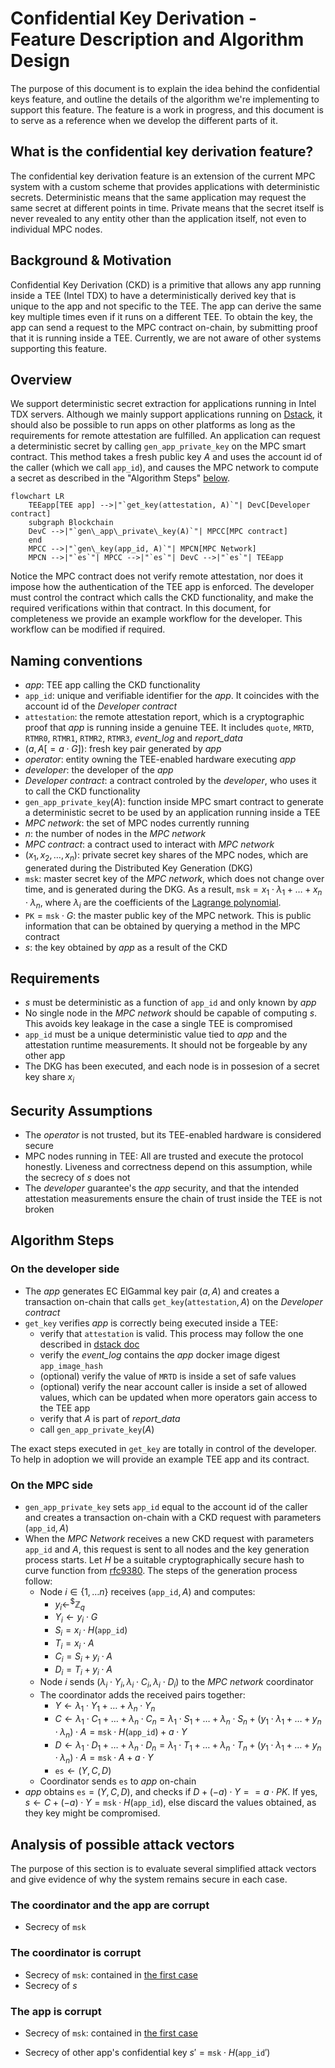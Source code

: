# Confidential Key Derivation - Feature Description and Algorithm Design

The purpose of this document is to explain the idea behind the confidential keys
feature, and outline the details of the algorithm we're implementing to support
this feature. The feature is a work in progress, and this document is to serve
as a reference when we develop the different parts of it.

## What is the confidential key derivation feature?

The confidential key derivation feature is an extension of the current MPC
system with a custom scheme that provides applications with
deterministic secrets. Deterministic means that the same
application may request the same secret at different points in time. Private
means that the secret itself is never revealed to any entity other than the
application itself, not even to individual MPC nodes.

## Background & Motivation

Confidential Key Derivation (CKD) is a primitive that allows any app running
inside a TEE (Intel TDX) to have a deterministically derived key that is unique
to the app and not specific to the TEE. The app can derive the same key multiple
times even if it runs on a different TEE. To obtain the key, the app can send a
request to the MPC contract on-chain, by submitting proof that it is running
inside a TEE. Currently, we are not aware of other systems supporting this
feature.

## Overview

We support deterministic secret extraction for applications running in Intel TDX
servers. Although we mainly support applications running on
[Dstack](https://github.com/Dstack-TEE/dstack), it should also be possible to
run apps on other platforms as long as the requirements for remote attestation
are fulfilled. An application can request a deterministic secret by calling
$`\texttt{gen\_app\_private\_key}`$ on the MPC smart contract. This method takes
a fresh public key $A$ and uses the account id of the caller (which we call
$`\texttt{app\_id}`$), and causes the MPC network to compute a secret as
described in the "Algorithm Steps" [below](#algorithm-steps).

```mermaid
flowchart LR
    TEEapp[TEE app] -->|"`get_key(attestation, A)`"| DevC[Developer contract]
    subgraph Blockchain
    DevC -->|"`gen\_app\_private\_key(A)`"| MPCC[MPC contract]
    end
    MPCC -->|"`gen\_key(app_id, A)`"| MPCN[MPC Network]
    MPCN -->|"`es`"| MPCC -->|"`es`"| DevC -->|"`es`"| TEEapp

```

Notice the MPC contract does not verify remote attestation, nor does it impose
how the authentication of the TEE app is enforced. The developer must control
the contract which calls the CKD functionality, and make the required
verifications within that contract. In this document, for completeness we
provide an example workflow for the developer. This workflow can be modified if
required.

## Naming conventions

- *app*: TEE app calling the CKD functionality
- $`\texttt{app\_id}`$: unique and verifiable identifier for the *app*. It
  coincides with the account id of the *Developer contract*
- $`\texttt{attestation}`$: the remote attestation report, which is a
cryptographic proof that *app* is running inside a genuine TEE. It includes
$\texttt{quote}$, $\texttt{MRTD}$, $\texttt{RTMR0}$, $\texttt{RTMR1}$,
$\texttt{RTMR2}$, $\texttt{RTMR3}$, *event_log* and *report_data*
- $`(a,A[=a \cdot G])`$: fresh key pair generated by *app*
- *operator*: entity owning the TEE-enabled hardware executing *app*
- *developer*: the developer of the *app*
- *Developer contract*: a contract controled by the *developer*, who uses it to
  call the CKD functionality
- $`\texttt{gen\_app\_private\_key}(A)`$: function inside MPC smart contract to
  generate a deterministic secret to be used by an application running inside a
  TEE
- *MPC network*: the set of MPC nodes currently running
- $n$: the number of nodes in the *MPC network*
- *MPC contract*: a contract used to interact with *MPC network*
- $`(x_1, x_2, \ldots, x_n)`$: private secret key shares of the MPC nodes, which
  are generated during the Distributed Key Generation (DKG)
- $`\texttt{msk}`$: master secret key of the *MPC network*, which does not
  change over time, and is generated during the DKG. As a result, $`\texttt{msk} = x_1 \cdot λ_1 + \ldots + x_n
  \cdot λ_n`$, where $λ_i$ are
  the coefficients of the
  [Lagrange polynomial](https://en.wikipedia.org/wiki/Lagrange_polynomial).
- $`\texttt{PK} = \texttt{msk} \cdot G`$: the master public key of the MPC
  network. This is public information that can be obtained by querying a method
  in the MPC contract
- $`s`$: the key obtained by *app* as a result of the CKD

## Requirements

- $`s`$ must be deterministic as a function of $`\texttt{app\_id}`$ and only
  known by *app*
- No single node in the *MPC network* should be capable of computing $`s`$. This
avoids key leakage in the case a single TEE is compromised
- $`\texttt{app\_id}`$ must be a unique deterministic value tied to *app* and
the attestation runtime measurements. It should not be forgeable by any other
app
- The DKG has been executed, and each node is in possesion of a secret key share
  $x_i$

## Security Assumptions

- The *operator* is not trusted, but its TEE-enabled hardware is considered
  secure
- MPC nodes running in TEE: All are trusted and execute the protocol honestly.
Liveness and correctness depend on this assumption, while the secrecy of $`s`$
does not
- The *developer* guarantee's the *app* security, and that the intended
attestation measurements ensure the chain of trust inside the TEE is not broken

## Algorithm Steps

### On the developer side

- The *app* generates EC ElGammal key pair $`(a, A)`$ and creates a transaction
  on-chain that calls $`\texttt{get\_key}(\texttt{attestation},A)`$ on the
  *Developer contract*
- $`\texttt{get\_key}`$ verifies *app* is correctly being executed inside a TEE:
  - verify that $`\texttt{attestation}`$ is valid. This process may follow the one described in [dstack
  doc](https://github.com/Dstack-TEE/dstack/blob/6b77340cf530b4532c5815039a74bb3a60302378/attestation.md)
  - verify the *event_log* contains the *app* docker image digest
    $`\texttt{app\_image\_hash}`$
  - (optional) verify the value of $`\texttt{MRTD}`$ is inside a set of safe
    values
  - (optional) verify the near account caller is inside a set of allowed values,
    which can be updated when more operators gain access to the TEE app
  - verify that $`A`$ is part of *report_data*
  - call $`\texttt{gen\_app\_private\_key}(A)`$

The exact steps executed in $`\texttt{get\_key}`$ are totally in control of the
developer. To help in adoption we will provide an example TEE app and its
contract.

### On the MPC side

- $`\texttt{gen\_app\_private\_key}`$ sets $`\texttt{app\_id}`$ equal to the
  account id of the caller and creates a transaction on-chain with a CKD
  request with parameters $`(\texttt{app\_id},A)`$
- When the *MPC Network* receives a new CKD request with parameters
  $`\texttt{app\_id}`$ and $`A`$, this request is sent to all nodes and the key
  generation process starts. Let $`H`$ be a suitable cryptographically
  secure hash to curve function from
  [rfc9380](https://datatracker.ietf.org/doc/rfc9380/). The steps of the generation process follow:
  - Node $`i\in \{1, \ldots n\}`$ receives $`(\texttt{app\_id}, A)`$ and
    computes:
    - $`y_i  \gets^{\$} \mathbb{Z}_q`$
    - $`Y_i \gets y_i \cdot G`$
    - $`S_i = x_i \cdot H(\texttt{app\_id})`$
    - $`T_i = x_i \cdot A`$
    - $`C_i =  S_i + y_i \cdot A`$
    - $`D_i = T_i + y_i \cdot A`$
  - Node $`i`$ sends $`(λ_i \cdot Y_i, λ_i \cdot C_i, λ_i \cdot D_i)`$ to the
    *MPC network* coordinator
  - The coordinator adds the received pairs together:
    - $`Y \gets λ_1 \cdot Y_1 + \ldots + λ_n \cdot Y_n`$
    - $`C \gets λ_1 \cdot C_1 + \ldots + λ_n \cdot C_n = λ_1 \cdot S_1 + \ldots +
    λ_n \cdot S_n + ({y_1 \cdot λ_1 + \ldots + y_n \cdot λ_n }) \cdot A =
    \texttt{msk} \cdot H(\texttt{app\_id}) + a \cdot Y`$
    - $`D \gets λ_1 \cdot D_1 + \ldots + λ_n \cdot D_n = λ_1 \cdot T_1 + \ldots +
    λ_n \cdot T_n + ({y_1 \cdot λ_1 + \ldots + y_n \cdot λ_n }) \cdot A =
    \texttt{msk} \cdot A + a \cdot Y`$
    - $`\texttt{es} \gets (Y, C, D) `$
  - Coordinator sends $`\texttt{es}`$ to *app* on-chain
- *app* obtains $`\texttt{es} = (Y, C, D)`$, and checks if
  $`D + (- a) \cdot Y == a \cdot PK`$. If yes,
  $`s \gets C + (- a) \cdot Y = \texttt{msk} \cdot H(\texttt{app\_id})`$, else discard
  the values obtained, as they key might be compromised.

## Analysis of possible attack vectors

The purpose of this section is to evaluate several simplified attack vectors and
give evidence of why the system remains secure in each case.

### The coordinator and the app are corrupt

- Secrecy of $`\texttt{msk}`$

### The coordinator is corrupt

- Secrecy of $`\texttt{msk}`$: contained in [the first case](#the-coordinator-and-the-app-are-corrupt)
- Secrecy of $`s`$

### The app is corrupt

- Secrecy of $`\texttt{msk}`$: contained in [the first case](#the-coordinator-and-the-app-are-corrupt)

- Secrecy of other app's confidential key
  $`s' = \texttt{msk} \cdot H(\texttt{app\_id}')`$

